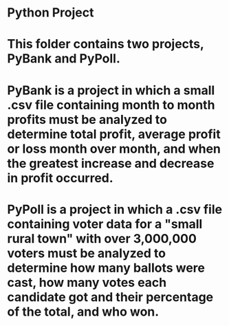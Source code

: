 # Python Project

# This folder contains two projects, PyBank and PyPoll.

# PyBank is a project in which a small .csv file containing month to month profits must be analyzed to determine total profit, average profit or loss month over month, and when the greatest increase and decrease in profit occurred.

# PyPoll is a project in which a .csv file containing voter data for a "small rural town" with over 3,000,000 voters must be analyzed to determine how many ballots were cast, how many votes each candidate got and their percentage of the total, and who won. 
